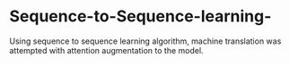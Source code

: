 # Sequence-to-Sequence-learning-
Using sequence to sequence learning algorithm, machine translation was attempted with attention augmentation to the model.
